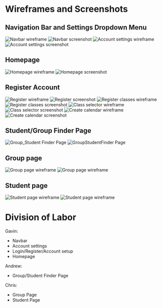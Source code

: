 # Wireframes and Screenshots

## Navigation Bar and Settings Dropdown Menu
![Navbar wireframe](wireframes/Settings%20Menu.png)
![Navbar screenshot](screenshots/Settings%20Menu.png)
![Account settings wireframe](wireframes/Account%20Settings.png)
![Account settings screenshot](screenshots/Account%20Settings.png)
## Homepage
![Homepage wireframe](wireframes/Homepage.png)
![Homepage screenshot](screenshots/Homepage.png)
## Register Account
![Register wireframe](wireframes/Register.png)
![Register screenshot](screenshots/Register.png)
![Register classes wireframe](wireframes/Register%20Classes.png)
![Register classes screenshot](screenshots/Register%20Classes.png)
![Class selector wireframe](wireframes/Class%20Selector.png)
![Class selector screenshot](screenshots/Class%20Selector.png)
![Create calendar wireframe](wireframes/Create%20Calendar.png)
![Create calendar screenshot](screenshots/Create%20Calendar.png)
## Student/Group Finder Page
![Group_Student Finder Page](wireframes/Group_Student%20Finder%20Page.drawio.png)
![GroupStudentFinder Page](screenshots/StudentGroupFinder.png)
## Group page
![Group page wireframe](wireframes/Group.png)
![Group page wireframe](screenshots/Group.png)
## Student page
![Student page wireframe](wireframes/Student.png)
![Student page wireframe](screenshots/Student.png)

# Division of Labor
Gavin:
- Navbar
- Account settings
- Login/Register/Account setup
- Homepage

Andrew:
- Group/Student Finder Page

Chris:
- Group Page
- Student Page

